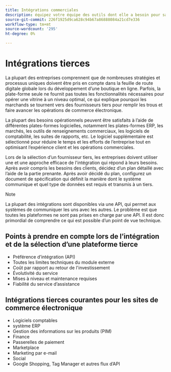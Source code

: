 ```yaml
---
title: Intégrations commerciales
description: équipez votre équipe des outils dont elle a besoin pour satisfaire vos clients et garantir des opérations quotidiennes transparentes.
source-git-commit: 226f1925d9ca628c94b67a86888084a21cd7e336
workflow-type: tm+mt
source-wordcount: '295'
ht-degree: 0%

---
```



# Intégrations tierces

La plupart des entreprises comprennent que de nombreuses stratégies et processus uniques doivent être pris en compte dans la feuille de route digitale globale lors du développement d’une boutique en ligne. Parfois, la plate-forme seule ne fournit pas toutes les fonctionnalités nécessaires pour opérer une vitrine à un niveau optimal, ce qui explique pourquoi les marchands se tournent vers des fournisseurs tiers pour remplir les trous et faire avancer les opérations de commerce électronique.

La plupart des besoins opérationnels peuvent être satisfaits à l’aide de différentes plates-formes logicielles, notamment les plates-formes ERP, les marchés, les outils de renseignements commerciaux, les logiciels de comptabilité, les suites de rapports, etc. Le logiciel supplémentaire est sélectionné pour réduire le temps et les efforts de l’entreprise tout en optimisant l’expérience client et les opérations commerciales.

Lors de la sélection d’un fournisseur tiers, les entreprises doivent utiliser une
et une approche efficace de l&#39;intégration qui répond à leurs besoins. Après avoir compris les besoins des clients, décidez d’un plan détaillé avec l’aide de la partie prenante. Après avoir décidé du plan, configurez un document de spécification qui définit la manière dont le système communique et quel type de données est requis et transmis à un tiers.

>[!NOTE]
>
>La plupart des intégrations sont disponibles via une API, qui permet aux systèmes de communiquer les uns avec les autres. Le problème est que toutes les plateformes ne sont pas prises en charge par une API. Il est donc primordial de comprendre ce qui est possible d’un point de vue technique.

## Points à prendre en compte lors de l’intégration et de la sélection d’une plateforme tierce

- Préférence d’intégration (API)
- Toutes les limites techniques du module externe
- Coût par rapport au retour de l&#39;investissement
- Évolutivité du service
- Mises à niveau et maintenance requises
- Fiabilité du service d’assistance

## Intégrations tierces courantes pour les sites de commerce électronique

- Logiciels comptables
- système ERP
- Gestion des informations sur les produits (PIM)
- Finance
- Passerelles de paiement
- Marketplace
- Marketing par e-mail
- Social
- Google Shopping, Tag Manager et autres flux d’API
